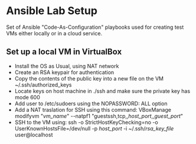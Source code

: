 # Ansible Lab Setup
Set of Ansible "Code-As-Configuration" playbooks used for creating test
VMs either locally or in a cloud service.

## Set up a local VM in VirtualBox
- Install the OS as Usual, using NAT network
- Create an RSA keypair for authentication
- Copy the contents of the public key into a new
file on the VM ~/.ssh/authorized_keys
- Locate keys on host machine in ./ssh and make
sure the private key has mode 600
- Add user to /etc/sudoers using the NOPASSWORD: ALL option
- Add a NAT traslation for SSH using this command:
 VBoxManage modifyvm "_vm_name_" --natpf1 "guestssh,tcp,,_host_port_,,_guest_port_"
- SSH to the VM using: ssh -o StrictHostKeyChecking=no -o UserKnownHostsFile=/dev/null
-p _host_port_ -i ~/.ssh/_rsa_key_file_ user@localhost



